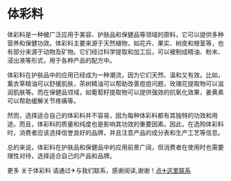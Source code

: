 # 体彩料

体彩料是一种被广泛应用于美容、护肤品和保健品等领域的原料，它可以提供多种营养和保健功效。体彩料主要来源于天然植物，如花卉、果实、树皮和根茎等，也有部分来源于动物及矿物。它们经过科学提取和加工后，可以被制成精油、粉末、浸出液等形式，用于各种产品的配方中。

体彩料在护肤品中的应用已经成为一种潮流，因为它们天然、温和又有效。比如，薰衣草精油可以舒缓肌肤，茶树精油可以帮助改善痘痘问题，玫瑰花提取物可以滋润肌肤等。而在保健品领域，如葡萄籽提取物可以提供强效的抗氧化效果，姜黄素可以帮助缓解关节疼痛等。

然而，选择适合自己的体彩料并不容易，因为每种体彩料都有其独特的功效和用途。而且，体彩料的质量和纯度也是影响其功效的重要因素。因此，在选购体彩料时，消费者应该选择信誉良好的品牌，并且注意产品的成分表和生产工艺等信息。

总的来说，体彩料在护肤品和保健品中的应用前景广阔，但消费者在使用时也需要理性对待，选择适合自己的产品和品牌。

更多 关于体彩料 请通过✈与我们联系，感谢阅读,谢谢！[点✈这里联系](https://add.k02.cc)